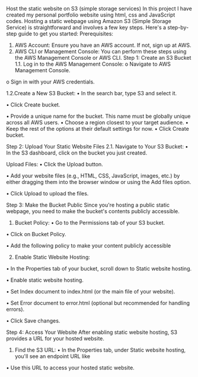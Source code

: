 Host the static website on S3 (simple storage services)
In this project I have created my personal portfolio website using html, css and JavaScript codes.
Hosting a static webpage using Amazon S3 (Simple Storage Service) is straightforward and involves a few key steps. Here's a step-by-step guide to get you started:
Prerequisites:
1.	AWS Account: Ensure you have an AWS account. If not, sign up at AWS.
2.	AWS CLI or Management Console: You can perform these steps using the AWS Management Console or AWS CLI.
Step 1: Create an S3 Bucket
1.1.	Log in to the AWS Management Console:
o	Navigate to AWS Management Console.
 

o	Sign in with your AWS credentials.
 

 


1.2.Create a New S3 Bucket:
•	In the search bar, type S3 and select it.
 

•	Click Create bucket.
 
 

•	Provide a unique name for the bucket. This name must be globally unique across all AWS users.
•	 Choose a region closest to your target audience.
•	 Keep the rest of the options at their default settings for now.
•	 Click Create bucket.
 
Step 2: Upload Your Static Website Files
 2.1. Navigate to Your S3 Bucket:
•	In the S3 dashboard, click on the bucket you just created.
 
 
Upload Files:
•	Click the Upload button.
 
•	Add your website files (e.g., HTML, CSS, JavaScript, images, etc.) by either dragging them into the browser window or using the Add files option.
 
•	Click Upload to upload the files.
 

Step 3: Make the Bucket Public
Since you're hosting a public static webpage, you need to make the bucket's contents publicly accessible.
1.	Bucket Policy:
•	Go to the Permissions tab of your S3 bucket.
 
•	Click on Bucket Policy.


•	Add the following policy to make your content publicly accessible

 
 

2.	Enable Static Website Hosting:

•	In the Properties tab of your bucket, scroll down to Static website hosting.
 
•	Enable static website hosting.

 

•	Set Index document to index.html (or the main file of your website).

•	Set Error document to error.html (optional but recommended for handling errors).

•	Click Save changes.
 

Step 4: Access Your Website
After enabling static website hosting, S3 provides a URL for your hosted website.
1.	Find the S3 URL:
•	In the Properties tab, under Static website hosting, you'll see an endpoint URL like
 
•	Use this URL to access your hosted static website.

